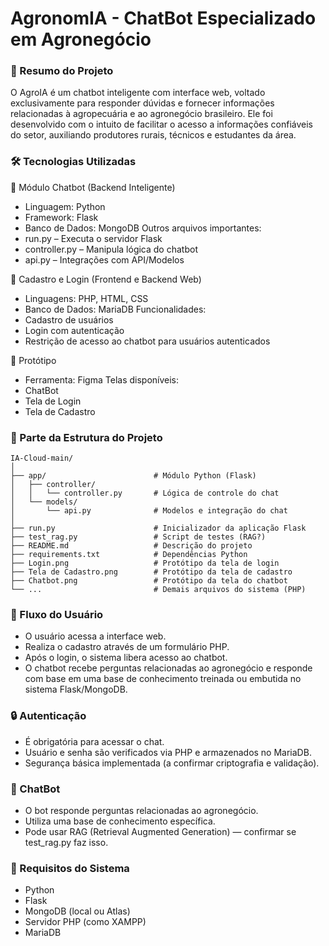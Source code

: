 # AgronomIA - ChatBot Especializado em Agronegócio

### 📌 Resumo do Projeto

O AgroIA é um chatbot inteligente com interface web, voltado exclusivamente para responder dúvidas e fornecer informações relacionadas à agropecuária e ao agronegócio brasileiro. Ele foi desenvolvido com o intuito de facilitar o acesso a informações confiáveis do setor, auxiliando produtores rurais, técnicos e estudantes da área.

### 🛠️ Tecnologias Utilizadas

💬 Módulo Chatbot (Backend Inteligente)
- Linguagem: Python
- Framework: Flask
- Banco de Dados: MongoDB
Outros arquivos importantes:
- run.py – Executa o servidor Flask
- controller.py – Manipula lógica do chatbot
- api.py – Integrações com API/Modelos

🧾 Cadastro e Login (Frontend e Backend Web)
- Linguagens: PHP, HTML, CSS
- Banco de Dados: MariaDB
Funcionalidades:
- Cadastro de usuários
- Login com autenticação
- Restrição de acesso ao chatbot para usuários autenticados

🎨 Protótipo
- Ferramenta: Figma
Telas disponíveis:
- ChatBot
- Tela de Login
- Tela de Cadastro

### 🧱 Parte da Estrutura do Projeto

```
IA-Cloud-main/
│
├── app/                        # Módulo Python (Flask)
│   ├── controller/
│   │   └── controller.py       # Lógica de controle do chat
│   └── models/
│       └── api.py              # Modelos e integração do chat
│
├── run.py                      # Inicializador da aplicação Flask
├── test_rag.py                 # Script de testes (RAG?)
├── README.md                   # Descrição do projeto
├── requirements.txt            # Dependências Python
├── Login.png                   # Protótipo da tela de login
├── Tela de Cadastro.png        # Protótipo da tela de cadastro
├── Chatbot.png                 # Protótipo da tela do chatbot
└── ...                         # Demais arquivos do sistema (PHP)
```

### 👤 Fluxo do Usuário
- O usuário acessa a interface web.
- Realiza o cadastro através de um formulário PHP.
- Após o login, o sistema libera acesso ao chatbot.
- O chatbot recebe perguntas relacionadas ao agronegócio e responde com base em uma base de conhecimento treinada ou embutida no sistema Flask/MongoDB.

### 🔒 Autenticação
- É obrigatória para acessar o chat.
- Usuário e senha são verificados via PHP e armazenados no MariaDB.
- Segurança básica implementada (a confirmar criptografia e validação).

### 💬 ChatBot
- O bot responde perguntas relacionadas ao agronegócio.
- Utiliza uma base de conhecimento específica.
- Pode usar RAG (Retrieval Augmented Generation) — confirmar se test_rag.py faz isso.

### 📝 Requisitos do Sistema
- Python
- Flask
- MongoDB (local ou Atlas)
- Servidor PHP (como XAMPP)
- MariaDB
